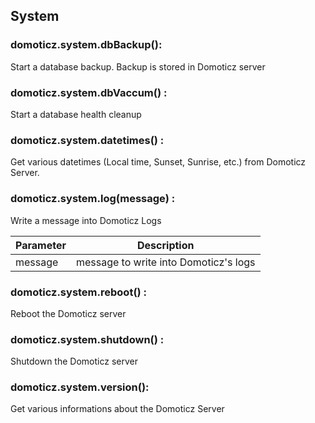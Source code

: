 ## System

### **domoticz.system.dbBackup()**:

Start a database backup. Backup is stored in Domoticz server

### **domoticz.system.dbVaccum()** :

Start a database health cleanup

### **domoticz.system.datetimes()** :

Get various datetimes (Local time, Sunset, Sunrise, etc.) from Domoticz Server.

### **domoticz.system.log(message)** :

Write a message into Domoticz Logs

| Parameter | Description                           |
| --------- | ------------------------------------- |
| message   | message to write into Domoticz's logs |

### **domoticz.system.reboot()** :

Reboot the Domoticz server

### **domoticz.system.shutdown()** :

Shutdown the Domoticz server

### **domoticz.system.version()**:

Get various informations about the Domoticz Server

